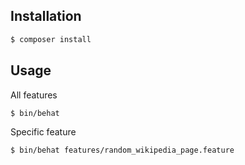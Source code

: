 ## Installation

```bash
$ composer install
 ```

## Usage

All features

```bash
$ bin/behat
```

Specific feature

```bash
$ bin/behat features/random_wikipedia_page.feature
```

